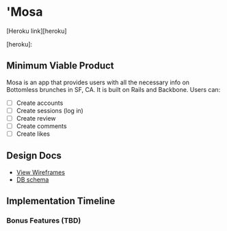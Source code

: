# 'Mosa

[Heroku link][heroku]

[heroku]:

## Minimum Viable Product
Mosa is an app that provides users with all the necessary info on Bottomless brunches in SF, CA. It is built on Rails and Backbone. Users can:

- [ ] Create accounts
- [ ] Create sessions (log in)
- [ ] Create review
- [ ] Create comments
- [ ] Create likes

## Design Docs
* [View Wireframes][views]
* [DB schema][schema]

[views]:./prep_pics
[schema]:./pre_pics/IMG_20150202_020426.jpg

## Implementation Timeline

### Bonus Features (TBD)
